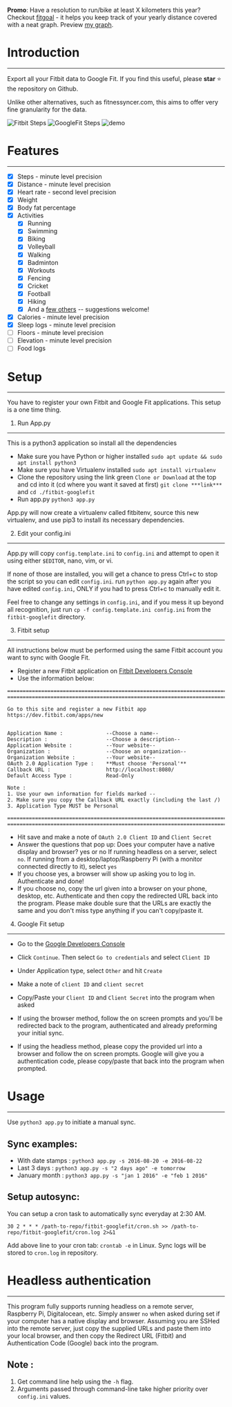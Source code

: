 **Promo**: Have a resolution to run/bike at least X kilometers this year? Checkout [fitgoal](https://fitgoal.herokuapp.com/) - it helps you keep track of your yearly distance covered with a neat graph. Preview [my graph](http://fitgoal.herokuapp.com/graphs/347TCH).

# Introduction
----------------------------
Export all your Fitbit data to Google Fit. If you find this useful, please **star** :star: the repository on Github.

Unlike other alternatives, such as fitnessyncer.com, this aims to offer very fine granularity for the data.

![Fitbit Steps](/screenshots/fitbit_steps.png "Fitbit steps")
![GoogleFit Steps](/screenshots/googlefit_steps.png "Google Fit steps")
![demo](http://i.giphy.com/3oz8xKllkMr9PrRSMw.gif)

# Features
----------------------------
- [x] Steps - minute level precision
- [x] Distance - minute level precision
- [x] Heart rate - second level precision
- [x] Weight
- [x] Body fat percentage
- [x] Activities
  - [x] Running
  - [x] Swimming
  - [x] Biking
  - [x] Volleyball
  - [x] Walking
  - [x] Badminton
  - [x] Workouts
  - [x] Fencing
  - [x] Cricket
  - [x] Football
  - [x] Hiking
  - [x] And a [few others][activities] -- suggestions welcome!
- [x] Calories - minute level precision
- [x] Sleep logs - minute level precision
- [ ] Floors - minute level precision
- [ ] Elevation - minute level precision
- [ ] Food logs

[activities]:https://github.com/praveendath92/fitbit-googlefit/blob/master/convertors.py#L201-L241

# Setup
----------------------------
You have to register your own Fitbit and Google Fit applications. This setup is a one time thing.

1. Run App.py
-------------------
This is a python3 application so install all the dependencies

- Make sure you have Python or higher installed ```sudo apt update && sudo apt install python3```
- Make sure you have Virtualenv installed ```sudo apt install virtualenv```
- Clone the repository using the link green `Clone or Download` at the top and cd into it (cd where you want it saved at first) ```git clone ***link***``` and ```cd ./fitbit-googlefit```
- Run app.py ```python3 app.py```

App.py will now create a virtualenv called fitbitenv, source this new virtualenv, and use pip3 to install its necessary dependencies.


2. Edit your config.ini
-------------------
App.py will copy ```config.template.ini``` to ```config.ini``` and attempt to open it using either ```$EDITOR```, nano, vim, or vi.

If none of those are installed, you will get a chance to press Ctrl+c to stop the script so you can edit ```config.ini```. run ```python app.py``` again after you have edited ```config.ini```, ONLY if you had to press Ctrl+c to manually edit it.

Feel free to change any settings in ```config.ini```, and if you mess it up beyond all recognition, just run ```cp -f config.template.ini config.ini``` from the ```fitbit-googlefit``` directory.

3. Fitbit setup
-------------------
All instructions below must be performed using the same Fitbit account you want to sync with Google Fit.

- Register a new Fitbit application on [Fitbit Developers Console](https://dev.fitbit.com/apps/new)
- Use the information below:

```
===========================================================================
===========================================================================

Go to this site and register a new Fitbit app
https://dev.fitbit.com/apps/new


Application Name :              --Choose a name--
Description :                   --Choose a description--
Application Website :           --Your website--
Organization :                  --Choose an organization--
Organization Website :          --Your website--
OAuth 2.0 Application Type :    **Must choose 'Personal'**
Callback URL :                  http://localhost:8080/
Default Access Type :           Read-Only

Note :
1. Use your own information for fields marked --
2. Make sure you copy the Callback URL exactly (including the last /)
3. Application Type MUST be Personal

===========================================================================
===========================================================================
```

- Hit save and make a note of ```OAuth 2.0 Client ID``` and ```Client Secret```
- Answer the questions that pop up:
  Does your computer have a native display and browser? yes or no
      If running headless on a server, select ```no```.
      If running from a desktop/laptop/Raspberry Pi (with a monitor connected directly to it), select ```yes```
- If you choose yes, a browser will show up asking you to log in. Authenticate and done!
- If you choose no, copy the url given into a browser on your phone, desktop, etc. Authenticate and then copy the redirected URL back into the program. Please make double sure that the URLs are exactly the same and you don't miss type anything if you can't copy/paste it.


4. Google Fit setup
-------------------
- Go to the [Google Developers Console](https://console.developers.google.com/flows/enableapi?apiid=fitness)
- Click ```Continue```. Then select ```Go to credentials``` and select ```Client ID```
- Under Application type, select ```Other``` and hit ```Create```
- Make a note of ```client ID``` and ```client secret```

- Copy/Paste your ```Client ID``` and ```Client Secret``` into the program when asked
- If using the browser method, follow the on screen prompts and you'll be redirected back to the program, authenticated and already preforming your initial sync.
- If using the headless method, please copy the provided url into a browser and follow the on screen prompts. Google will give you a authentication code, please copy/paste that back into the program when prompted.


# Usage
----------------------------
Use ```python3 app.py``` to initiate a manual sync.

Sync examples:
--------------
- With date stamps : ```python3 app.py -s 2016-08-20 -e 2016-08-22```
- Last 3 days : ```python3 app.py -s "2 days ago" -e tomorrow```
- January month : ```python3 app.py -s "jan 1 2016" -e "feb 1 2016"```

Setup autosync:
--------------
You can setup a cron task to automatically sync everyday at 2:30 AM.

```30 2 * * * /path-to-repo/fitbit-googlefit/cron.sh >> /path-to-repo/fitbit-googlefit/cron.log 2>&1```

Add above line to your cron tab: ```crontab -e``` in Linux. Sync logs will be stored to ```cron.log``` in repository.


# Headless authentication
----------------------------
This program fully supports running headless on a remote server, Raspberry Pi, Digitalocean, etc. Simply answer ```no``` when asked during set if your computer has a native display and browser. Assuming you are SSHed into the remote server, just copy the supplied URLs and paste them into your local browser, and then copy the Redirect URL (Fitbit) and Authentication Code (Google) back into the program.

Note :
-------
1. Get command line help using the ```-h``` flag.
2. Arguments passed through command-line take higher priority over ```config.ini``` values.
